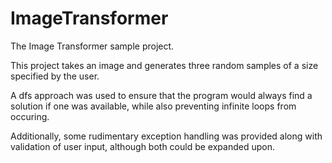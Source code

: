 # ImageTransformer
 
The Image Transformer sample project.

This project takes an image and generates three random samples of a size specified by the user.

A dfs approach was used to ensure that the program would always find a solution if one was available, while also preventing infinite loops from occuring.

Additionally, some rudimentary exception handling was provided along with validation of user input, although both could be expanded upon.
